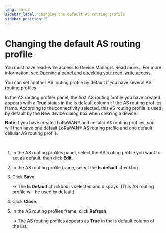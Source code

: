 ```yaml
---
lang: en-us
sidebar_label: Changing the default AS routing profile
sidebar_position: 5
---
```


# Changing the default AS routing profile

You must have read-write access to Device Manager. Read more\... For
more information, see [Opening a panel and checking your read-write
access](../use-interface.md#opening-a-panel-and-checking-your-read-write-access).

You can set another AS routing profile by default if you have several AS
routing profiles.

In the AS routing profiles panel, the first AS routing profile you have
created appears with a **True** status in the Is
default column of the AS routing profiles frame. According to the
connectivity selected, this AS routing profile is used by default by the
New device dialog box when creating a device.

**Note** If you have created LoRaWAN® and cellular AS routing profiles,
you will then have one default LoRaWAN® AS routing profile and one
default cellular AS routing profile.

 

1.  In the AS routing profiles panel, select the AS routing profile you
    want to set as default, then click **Edit**.

2.  In the AS routing profile frame, select the **Is default** checkbox.

3.  Click **Save**.

    -\> The **Is Default** checkbox is selected and displays: (This AS routing profile will be used by
    default).

4.  Click **Close**.

5.  In the AS routing profiles frame, click **Refresh**.

    -\> The AS routing profiles appears as **True** in the Is default column of the list.
